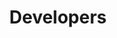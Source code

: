 ---
publish: false
title: Developers
layout: list-products.html
products:
  - title: EMDK For Android
    description: Java API's for Data Capture, Profile Manager, etc.
    url: /emdk-for-android/4-0/api
    image: /images/products/emdk-for-android.png
    btn-text: Latest Docs
    versions:
      - url: /emdk-for-android/4-0/api
        menu: "4.0"
  - title: EMDK For Xamarin
    description: C# Xamarin API's for Data Capture, Profile Manager, etc.
    url: /emdk-for-xamarin/1-0/api
    btn-text: Latest Docs
    image: /images/products/emdk-for-xamarin.jpg
    versions:
      - url: /emdk-for-xamarin/1-0/api
        menu: "1.0"

---